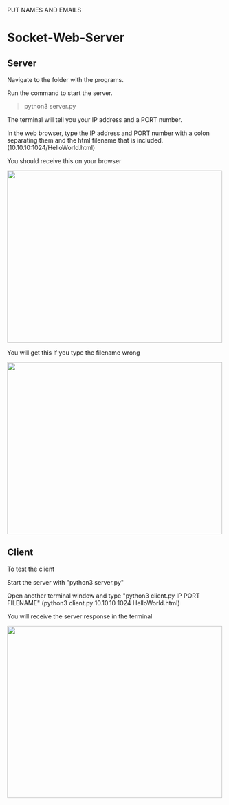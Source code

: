 PUT NAMES AND EMAILS
# Socket-Web-Server

## Server
Navigate to the folder with the programs.

Run the command to start the server.
>python3 server.py


The terminal will tell you your IP address and a PORT number.

In the web browser, type the IP address and PORT number with a colon separating them and the html filename that is included.
(10.10.10:1024/HelloWorld.html)

You should receive this on your browser

<img src="https://github.com/Arbalest007/Socket-Web-Server/assets/47013008/929f22c3-fbd9-472f-b1c2-cfee678c6064" width="500" height="400">

You will get this if you type the filename wrong

<img src="https://github.com/Arbalest007/Socket-Web-Server/assets/47013008/ebc142b5-cbff-451b-8ee9-58aa21d9820c" width="500" height="400">


## Client
To test the client

Start the server with "python3 server.py"

Open another terminal window and type "python3 client.py IP PORT FILENAME"
(python3 client.py 10.10.10 1024 HelloWorld.html)

You will receive the server response in the terminal

<img src="https://github.com/Arbalest007/Socket-Web-Server/assets/47013008/b72415ef-9d93-4a22-8e4a-74eb859e204b" width="500" height="400">



